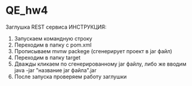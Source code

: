 # QE_hw4
 Заглушка REST сервиса
ИНСТРУКЦИЯ: 
1. Запускаем командную строку
2. Переходим в папку с pom.xml
3. Прописываем  mvnw packege (сгенерирует проект в jar файл)
4. Переходим в папку target
5. Дважды кликаем по сгенерированному jar файлу, либо же вводим java -jar "название jar файла".jar
6. После запуска проверяем работу заглушки
